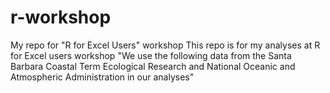 # r-workshop
My repo for "R for Excel Users" workshop
This repo is for my analyses at R for Excel users workshop
"We use the following data from the Santa Barbara Coastal Term Ecological Research and National  Oceanic and Atmospheric Administration in our analyses"
